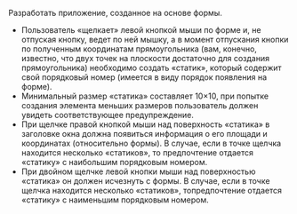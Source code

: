 Разработать приложение, созданное на основе формы.
* Пользователь «щелкает» левой кнопкой мыши по форме и, не
отпуская кнопку, ведет по ней мышку, а в момент отпускания
кнопки по полученным координатам прямоугольника (вам,
конечно, известно, что двух точек на плоскости достаточно для
создания прямоугольника) необходимо создать «статик»,
который содержит свой порядковый номер (имеется в виду
порядок появления на форме).
* Минимальный размер «статика» составляет 10×10, при
попытке создания элемента меньших размеров пользователь
должен увидеть соответствующее предупреждение.
* При щелчке правой кнопкой мыши над поверхность «статика»
в заголовке окна должна появиться информация о его
площади и координатах (относительно формы). В случае, если
в точке щелчка находится несколько «статиков», то
предпочтение отдается «статику» с наибольшим порядковым
номером.
* При двойном щелчке левой кнопки мыши над поверхностью
«статика» он должен исчезнуть с формы. В случае, если в
точке щелчка находится несколько «статиков», топредпочтение отдается «статику» с наименьшим порядковым
номером.
